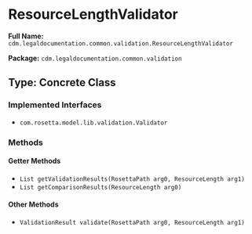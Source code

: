 # ResourceLengthValidator

**Full Name:** `cdm.legaldocumentation.common.validation.ResourceLengthValidator`

**Package:** `cdm.legaldocumentation.common.validation`

## Type: Concrete Class

### Implemented Interfaces

- `com.rosetta.model.lib.validation.Validator`

### Methods

#### Getter Methods

- `List getValidationResults(RosettaPath arg0, ResourceLength arg1)`
- `List getComparisonResults(ResourceLength arg0)`

#### Other Methods

- `ValidationResult validate(RosettaPath arg0, ResourceLength arg1)`

